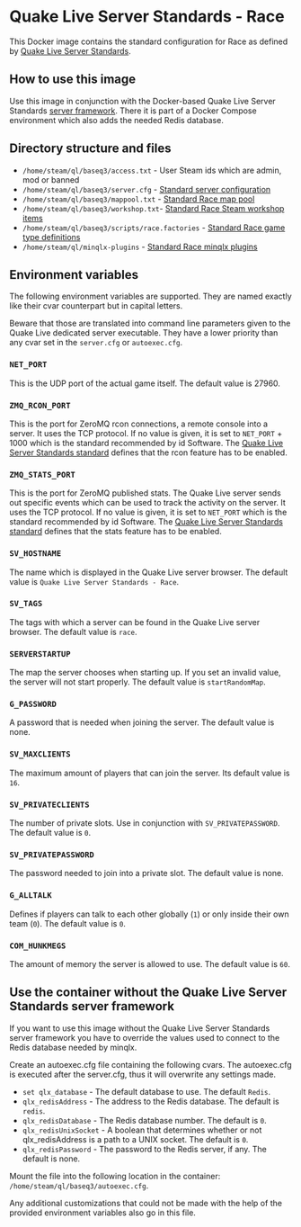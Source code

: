 # Quake Live Server Standards - Race

This Docker image contains the standard configuration for Race as defined by [Quake Live Server Standards](https://github.com/quakelive-server-standards).

## How to use this image

Use this image in conjunction with the Docker-based Quake Live Server Standards [server framework](https://github.com/quakelive-server-standards/server-framework). There it is part of a Docker Compose environment which also adds the needed Redis database.

## Directory structure and files

- `/home/steam/ql/baseq3/access.txt` - User Steam ids which are admin, mod or banned
- `/home/steam/ql/baseq3/server.cfg` - [Standard server configuration](https://github.com/quakelive-server-standards/server-framework/blob/master/configs/standard/server.cfg)
- `/home/steam/ql/baseq3/mappool.txt` - [Standard Race map pool](https://github.com/quakelive-server-standards/server-framework/blob/master/mappools/standard/race/mappool.txt)
- `/home/steam/ql/baseq3/workshop.txt`- [Standard Race Steam workshop items](https://github.com/quakelive-server-standards/server-framework/blob/master/workshop/standard/race/workshop.txt)
- `/home/steam/ql/baseq3/scripts/race.factories` - [Standard Race game type definitions](https://github.com/quakelive-server-standards/server-framework/blob/master/factories/standard/race/race.factories)
- `/home/steam/ql/minqlx-plugins` - [Standard Race minqlx plugins](https://github.com/quakelive-server-standards/server-framework/tree/master/minqlx-plugins/standard/race)

## Environment variables

The following environment variables are supported. They are named exactly like their cvar counterpart but in capital letters.

Beware that those are translated into command line parameters given to the Quake Live dedicated server executable. They have a lower priority than any cvar set in the `server.cfg` or `autoexec.cfg`.

### `NET_PORT`

This is the UDP port of the actual game itself. The default value is 27960.

### `ZMQ_RCON_PORT`

This is the port for ZeroMQ rcon connections, a remote console into a server. It uses the TCP protocol. If no value is given, it is set to `NET_PORT` + 1000 which is the standard recommended by id Software. The [Quake Live Server Standards standard](https://github.com/quakelive-server-standards/server-framework/blob/master/configs/standard/README.md) defines that the rcon feature has to be enabled.

### `ZMQ_STATS_PORT`

This is the port for ZeroMQ published stats. The Quake Live server sends out specific events which can be used to track the activity on the server. It uses the TCP protocol. If no value is given, it is set to `NET_PORT` which is the standard recommended by id Software. The [Quake Live Server Standards standard](https://github.com/quakelive-server-standards/server-framework/blob/master/configs/standard/README.md) defines that the stats feature has to be enabled.

### `SV_HOSTNAME`

The name which is displayed in the Quake Live server browser. The default value is `Quake Live Server Standards - Race`.

### `SV_TAGS`

The tags with which a server can be found in the Quake Live server browser. The default value is `race`.

### `SERVERSTARTUP`

The map the server chooses when starting up. If you set an invalid value, the server will not start properly. The default value is `startRandomMap`.

### `G_PASSWORD`

A password that is needed when joining the server. The default value is none.

### `SV_MAXCLIENTS`

The maximum amount of players that can join the server. Its default value is `16`.

### `SV_PRIVATECLIENTS`

The number of private slots. Use in conjunction with `SV_PRIVATEPASSWORD`. The default value is `0`.

### `SV_PRIVATEPASSWORD`

The password needed to join into a private slot. The default value is none.

### `G_ALLTALK`

Defines if players can talk to each other globally (`1`) or only inside their own team (`0`). The default value is `0`.

### `COM_HUNKMEGS`

The amount of memory the server is allowed to use. The default value is `60`.

## Use the container without the Quake Live Server Standards server framework

If you want to use this image without the Quake Live Server Standards server framework you have to override the values used to connect to the Redis database needed by minqlx.

Create an autoexec.cfg file containing the following cvars. The autoexec.cfg is executed after the server.cfg, thus it will overwrite any settings made.

- `set qlx_database` - The default database to use. The default `Redis`.
- `qlx_redisAddress` - The address to the Redis database. The default is `redis`.
- `qlx_redisDatabase` - The Redis database number. The default is `0`.
- `qlx_redisUnixSocket` - A boolean that determines whether or not qlx_redisAddress is a path to a UNIX socket. The default is `0`.
- `qlx_redisPassword` - The password to the Redis server, if any. The default is none.

Mount the file into the following location in the container: `/home/steam/ql/baseq3/autoexec.cfg`.

Any additional customizations that could not be made with the help of the provided environment variables also go in this file.